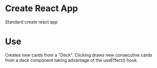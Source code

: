 # Create React App
Standard create react app

# Use
Creates new cards from a "Deck".  Clicking draws new consecutive cards from a deck component
taking advantage of the useEffect() hook.
